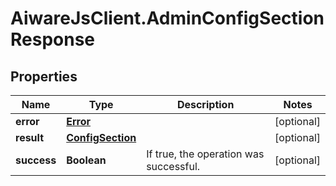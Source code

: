 # AiwareJsClient.AdminConfigSectionResponse

## Properties

Name | Type | Description | Notes
------------ | ------------- | ------------- | -------------
**error** | [**Error**](Error.md) |  | [optional] 
**result** | [**ConfigSection**](ConfigSection.md) |  | [optional] 
**success** | **Boolean** | If true, the operation was successful. | [optional] 


